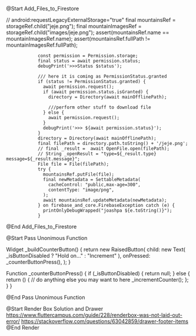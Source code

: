  @Start Add_Files_to_Firestore

 // android:requestLegacyExternalStorage="true"
                final mountainsRef = storageRef.child("jeje.png");
                final mountainImagesRef = storageRef.child("images/jeje.png");
                assert(mountainsRef.name == mountainImagesRef.name);
                assert(mountainsRef.fullPath != mountainImagesRef.fullPath);

                const permission = Permission.storage;
                final status = await permission.status;
                debugPrint('>>>Status $status');

                /// here it is coming as PermissionStatus.granted
                if (status != PermissionStatus.granted) {
                  await permission.request();
                  if (await permission.status.isGranted) {
                    directory = Directory(await mainOfflinePath);

                    ///perform other stuff to download file
                  } else {
                    await permission.request();
                  }
                  debugPrint('>>> ${await permission.status}');
                }
                directory = Directory(await mainOfflinePath);
                final filePath = directory.path.toString() + '/jeje.png';
                // final _result =  await OpenFile.open(filePath);
                // String _openResult = "type=${_result.type}  message=${_result.message}";
                File file = File(filePath);
                try {
                  mountainsRef.putFile(file);
                  final newMetadata = SettableMetadata(
                    cacheControl: "public,max-age=300",
                    contentType: "image/png",
                  );
                  await mountainsRef.updateMetadata(newMetadata);
                } on firebase_and_core.FirebaseException catch (e) {
                  printOnlyDebugWrapped("joashpa ${e.toString()}");
                }
 @End Add_Files_to_Firestore
 
@Start Pass Unonimous Function

Widget _buildCounterButton() {
return new RaisedButton(
child: new Text(
_isButtonDisabled ? "Hold on..." : "Increment"
),
onPressed: _counterButtonPress(),
);
}

Function _counterButtonPress() {
if (_isButtonDisabled) {
return null;
} else {
return () {
// do anything else you may want to here
_incrementCounter();
};
}
}

@End Pass Unonimous Function

@Start Render Box Solution and Drawer
https://www.fluttercampus.com/guide/228/renderbox-was-not-laid-out-error/
https://stackoverflow.com/questions/63042859/drawer-footer-items
@End Render
